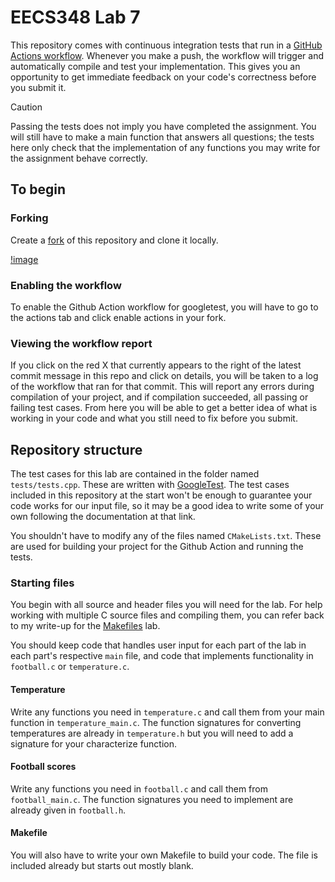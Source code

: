 # EECS348 Lab 7

This repository comes with continuous integration tests that run in a
[GitHub Actions workflow](https://docs.github.com/en/actions/about-github-actions/understanding-github-actions).
Whenever you make a push, the workflow will trigger and automatically
compile and test your implementation. This gives you an opportunity to
get immediate feedback on your code's correctness before you submit it.

> [!CAUTION]
> Passing the tests does not imply you have completed the assignment.
> You will still have to make a main function that answers all questions;
> the tests here only check that the implementation of any functions you may
> write for the assignment behave correctly.

## To begin

### Forking

Create a [fork](https://docs.github.com/en/pull-requests/collaborating-with-pull-requests/working-with-forks/fork-a-repo)
of this repository and clone it locally.

[!image](img/fork.png)

### Enabling the workflow

To enable the Github Action workflow for googletest, you will have to go to the
actions tab and click enable actions in your fork.

### Viewing the workflow report

If you click on the red X that currently appears to the right of the latest
commit message in this repo and click on details, you will be taken to a log
of the workflow that ran for that commit. This will report any errors during
compilation of your project, and if compilation succeeded, all passing or
failing test cases. From here you will be able to get a better idea of what is
working in your code and what you still need to fix before you submit.

## Repository structure

The test cases for this lab are contained in the folder named `tests/tests.cpp`.
These are written with [GoogleTest](https://github.com/google/googletest). The
test cases included in this repository at the start won't be enough to
guarantee your code works for our input file, so it may be a good idea to write
some of your own following the documentation at that link.

You shouldn't have to modify any of the files named `CMakeLists.txt`. These are
used for building your project for the Github Action and running the tests.

### Starting files

You begin with all source and header files you will need for the lab. For help
working with multiple C source files and compiling them, you can refer back to
my write-up for the [Makefiles](https://people.eecs.ku.edu/~h054w684/lab3.html)
lab.

You should keep code that handles user input for each part of the lab in each 
part's respective `main` file, and code that implements functionality in
`football.c` or `temperature.c`.

#### Temperature

Write any functions you need in `temperature.c` and call them from your main
function in `temperature_main.c`. The function signatures for converting
temperatures are already in `temperature.h` but you will need to add a
signature for your characterize function.

#### Football scores

Write any functions you need in `football.c` and call them from
`football_main.c`. The function signatures you need to implement are already
given in `football.h`.

#### Makefile

You will also have to write your own Makefile to build your code. The file is
included already but starts out mostly blank.
